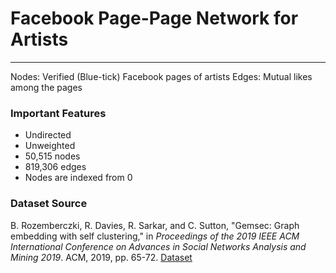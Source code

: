 # Facebook Page-Page Network for Artists
***

Nodes: Verified (Blue-tick) Facebook pages of artists
Edges: Mutual likes among the pages

### Important Features
* Undirected
* Unweighted
* 50,515 nodes
* 819,306 edges
* Nodes are indexed from 0

### Dataset Source
B. Rozemberczki, R. Davies, R. Sarkar, and C. Sutton, "Gemsec: Graph embedding with self clustering," in _Proceedings of the 2019 IEEE ACM International Conference on Advances in Social Networks Analysis and Mining 2019_. ACM, 2019, pp. 65-72.
[Dataset](https://github.com/benedekrozemberczki/datasets#facebook-page-page-networks)